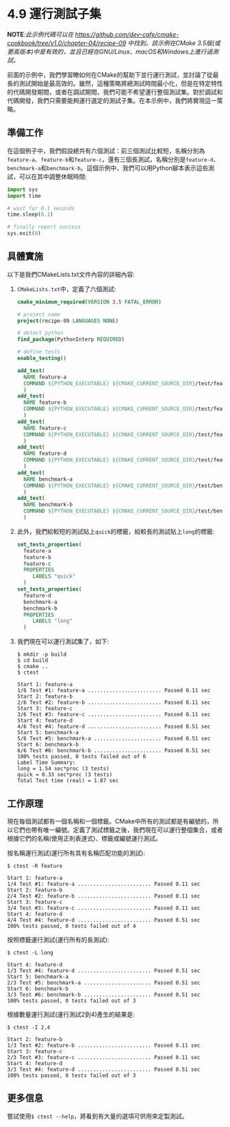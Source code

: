 # 4.9 運行測試子集

**NOTE**:*此示例代碼可以在 https://github.com/dev-cafe/cmake-cookbook/tree/v1.0/chapter-04/recipe-09 中找到。該示例在CMake 3.5版(或更高版本)中是有效的，並且已經在GNU/Linux、macOS和Windows上進行過測試。*

前面的示例中，我們學習瞭如何在CMake的幫助下並行運行測試，並討論了從最長的測試開始是最高效的。雖然，這種策略將總測試時間最小化，但是在特定特性的代碼開發期間，或者在調試期間，我們可能不希望運行整個測試集。對於調試和代碼開發，我們只需要能夠運行選定的測試子集。在本示例中，我們將實現這一策略。

## 準備工作

在這個例子中，我們假設總共有六個測試：前三個測試比較短，名稱分別為`feature-a`、`feature-b`和`feature-c`，還有三個長測試，名稱分別是`feature-d`、`benchmark-a`和`benchmark-b`。這個示例中，我們可以用Python腳本表示這些測試，可以在其中調整休眠時間:

```python
import sys
import time

# wait for 0.1 seconds
time.sleep(0.1)

# finally report success
sys.exit(0)
```

## 具體實施

以下是我們CMakeLists.txt文件內容的詳細內容:

1. `CMakeLists.txt`中，定義了六個測試:

   ```cmake
   cmake_minimum_required(VERSION 3.5 FATAL_ERROR)
   
   # project name
   project(recipe-09 LANGUAGES NONE)
   
   # detect python
   find_package(PythonInterp REQUIRED)
   
   # define tests
   enable_testing()
   
   add_test(
     NAME feature-a
     COMMAND ${PYTHON_EXECUTABLE} ${CMAKE_CURRENT_SOURCE_DIR}/test/feature-a.py
     )
   add_test(
     NAME feature-b
     COMMAND ${PYTHON_EXECUTABLE} ${CMAKE_CURRENT_SOURCE_DIR}/test/feature-b.py
     )
   add_test(
     NAME feature-c
     COMMAND ${PYTHON_EXECUTABLE} ${CMAKE_CURRENT_SOURCE_DIR}/test/feature-c.py
     )
   add_test(
     NAME feature-d
     COMMAND ${PYTHON_EXECUTABLE} ${CMAKE_CURRENT_SOURCE_DIR}/test/feature-d.py
     )
   add_test(
     NAME benchmark-a
     COMMAND ${PYTHON_EXECUTABLE} ${CMAKE_CURRENT_SOURCE_DIR}/test/benchmark-a.py
     )
   add_test(
     NAME benchmark-b
     COMMAND ${PYTHON_EXECUTABLE} ${CMAKE_CURRENT_SOURCE_DIR}/test/benchmark-b.py
     )
   ```

2. 此外，我們給較短的測試貼上`quick`的標籤，給較長的測試貼上`long`的標籤:

   ```cmake
   set_tests_properties(
     feature-a
     feature-b
     feature-c
     PROPERTIES
     	LABELS "quick"
     )
   set_tests_properties(
     feature-d
     benchmark-a
     benchmark-b
     PROPERTIES
     	LABELS "long"
     )
   ```

3. 我們現在可以運行測試集了，如下:

   ```shell
   $ mkdir -p build
   $ cd build
   $ cmake ..
   $ ctest
   
   Start 1: feature-a
   1/6 Test #1: feature-a ........................ Passed 0.11 sec
   Start 2: feature-b
   2/6 Test #2: feature-b ........................ Passed 0.11 sec
   Start 3: feature-c
   3/6 Test #3: feature-c ........................ Passed 0.11 sec
   Start 4: feature-d
   4/6 Test #4: feature-d ........................ Passed 0.51 sec
   Start 5: benchmark-a
   5/6 Test #5: benchmark-a ...................... Passed 0.51 sec
   Start 6: benchmark-b
   6/6 Test #6: benchmark-b ...................... Passed 0.51 sec
   100% tests passed, 0 tests failed out of 6
   Label Time Summary:
   long = 1.54 sec*proc (3 tests)
   quick = 0.33 sec*proc (3 tests)
   Total Test time (real) = 1.87 sec
   ```

## 工作原理

現在每個測試都有一個名稱和一個標籤。CMake中所有的測試都是有編號的，所以它們也帶有唯一編號。定義了測試標籤之後，我們現在可以運行整個集合，或者根據它們的名稱(使用正則表達式)、標籤或編號運行測試。

按名稱運行測試(運行所有具有名稱匹配功能的測試):

```shell
$ ctest -R feature

Start 1: feature-a
1/4 Test #1: feature-a ........................ Passed 0.11 sec
Start 2: feature-b
2/4 Test #2: feature-b ........................ Passed 0.11 sec
Start 3: feature-c
3/4 Test #3: feature-c ........................ Passed 0.11 sec
Start 4: feature-d
4/4 Test #4: feature-d ........................ Passed 0.51 sec
100% tests passed, 0 tests failed out of 4
```

按照標籤運行測試(運行所有的長測試):

```shell
$ ctest -L long

Start 4: feature-d
1/3 Test #4: feature-d ........................ Passed 0.51 sec
Start 5: benchmark-a
2/3 Test #5: benchmark-a ...................... Passed 0.51 sec
Start 6: benchmark-b
3/3 Test #6: benchmark-b ...................... Passed 0.51 sec
100% tests passed, 0 tests failed out of 3
```

根據數量運行測試(運行測試2到4)產生的結果是:

```shell
$ ctest -I 2,4

Start 2: feature-b
1/3 Test #2: feature-b ........................ Passed 0.11 sec
Start 3: feature-c
2/3 Test #3: feature-c ........................ Passed 0.11 sec
Start 4: feature-d
3/3 Test #4: feature-d ........................ Passed 0.51 sec
100% tests passed, 0 tests failed out of 3
```

## 更多信息

嘗試使用` $ ctest --help `，將看到有大量的選項可供用來定製測試。